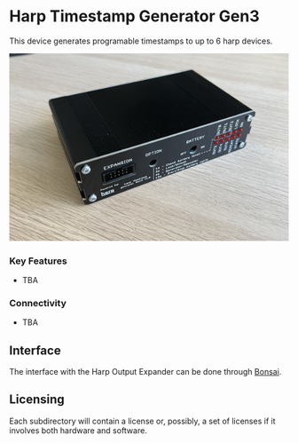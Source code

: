 # Harp Timestamp Generator Gen3

This device generates programable timestamps to up to 6 harp devices.

![HarpTimestampGeneratorGen3](./Assets/pcb.png)

### Key Features ###

* TBA


### Connectivity ###

* TBA


## Interface ##


The interface with the Harp Output Expander can be done through [Bonsai](https://bonsai-rx.org/).


## Licensing ##

Each subdirectory will contain a license or, possibly, a set of licenses if it involves both hardware and software.
